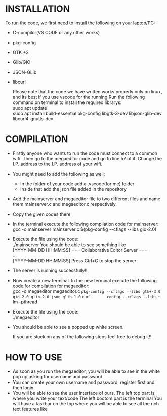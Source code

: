 # INSTALLATION
  To run the code, we first need to install the following on your laptop/PC:
- C-compilor(VS CODE or any other works)
- pkg-config
- GTK +3
- Glib/GIO
- JSON-GLib
- libcurl

  Please note that the code we have written works properly only on linux, and its best if you use vscode for the running
  Run the following command on terminal to install the required librarys:  
  sudo apt update  
  sudo apt install build-essential pkg-config libgtk-3-dev libjson-glib-dev libcurl4-gnutls-dev

# COMPILATION
- Firstly anyone who wants to run the code must connect to a common wifi. Then go to the megaeditor code and go to
  line 57 of it.
  Change the I.P. address to the I.P. address of your wifi.
- You might need to add the following as well:
  - In the folder of your code add a .vscode(for me) folder
  - Inside that add the json file added in the repository
- Add the mainserver and megaeditor file to two different files and name them mainserver.c and megaeditor.c respectively.
- Copy the given codes there
- In the terminal execute the following compilation code for mainserver:  
  gcc -o mainserver mainserver.c $(pkg-config --cflags --libs gio-2.0)
- Execute the file using the code:  
  ./mainserver
  You should be able to see something like  
  [YYYY-MM-DD HH:MM:SS] === Collaborative Editor Server ===  
  ...  
  [YYYY-MM-DD HH:MM:SS] Press Ctrl+C to stop the server       
- The server is running successfully!!
- Now create a new terminal. In the new terminal execute the following code for compilation for megaeditor:  
  gcc -o megaeditor megaeditor.c     `pkg-config --cflags --libs gtk+-3.0 gio-2.0 glib-2.0 json-glib-1.0`     `curl-      config --cflags --libs`     -lm -pthread
- Execute the file using the code:  
  ./megaeditor
- You should be able to see a popped up white screen.

  If you are stuck on any of the following steps feel free to debug it!!


# HOW TO USE
- As soon as you run the megaeditor, you will be able to see in the white pop up asking for username and password
- You can create your own username and password, register first and then login
- You will be able to see the user interface of ours.
  The left top part is where you write your text/code
  The left bootom part is the terminal
  You will have a taskbar on the top where you will be able to see all the rich text features like 


